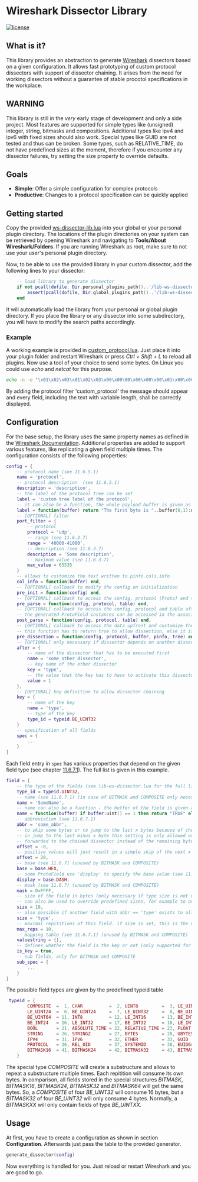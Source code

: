 # Wireshark Dissector Library
[![license](https://img.shields.io/badge/license-MIT-blue.svg)](https://github.com/TumbleOwlee/ws-dissector-lib/blob/master/LICENSE)

## What is it?
This library provides an abstraction to generate [Wireshark](https://wireshark.com/) dissectors based on a given configuration. It allows fast prototyping of custom protocol dissectors with support of dissector chaining. It arises from the need for working dissectors without a guarantee of stable procotol specifications in the workplace.

## WARNING
This library is still in the *very* early stage of development and only a side project. Most features are supported for simple types like (unsigned) integer, string, bitmasks and compositions. Additional types like ipv4 and ipv6 with fixed sizes should also work. Special types like GUID are not tested and thus can be broken. Some types, such as RELATIVE_TIME, do not have predefined sizes at the moment, therefore if you encounter any dissector failures, try setting the size property to override defaults.

## Goals
* **Simple**: Offer a simple configuration for complex protocols
* **Productive**: Changes to a protocol specification can be quickly applied

## Getting started
Copy the provided [ws-dissector-lib.lua](https://github.com/TumbleOwlee/ws-dissector-lib/blob/master/lib-ws-dissector.lua) into your global or your personal plugin directory. The locations of the plugin directories on your system can be retrieved by opening Wireshark and navigating to **Tools/About Wireshark/Folders**. If you are running Wireshark as root, make sure to not use your user's personal plugin directory.

Now, to be able to use the provided library in your custom dissector, add the following lines to your dissector:
```lua
    -- load library to generate dissector
    if not pcall(dofile, Dir.personal_plugins_path()..'/lib-ws-dissector.lua') then
        assert(pcall(dofile, Dir.global_plugins_path()..'/lib-ws-dissector.lua'), "Could not load lib-ws-dissector.lua!")
    end
```
It will automatically load the library from your personal or global plugin directory. If you place the library or any dissector into some subdirectory, you will have to modify the search paths accordingly.

### Example
A working example is provided in [custom_protocol.lua](https://github.com/TumbleOwlee/ws-dissector-lib/blob/master/example/custom_protocol.lua). Just place it into your plugin folder and restart Wireshark or press *Ctrl + Shift + L* to reload all plugins. Now use a tool of your choice to send some bytes. On Linux you could use *echo* and *netcat* for this purpose.
```bash
echo -n -e "\x01\x02\x03\x01\x02\x03\x00\x00\00\x00\x00\x00\x01\x00\x0CHello World!" | netcat -u -p 40400 <IP> 40100
```
By adding the protocol filter 'custom_protocol' the message should appear and every field, including the text with variable length, shall be correctly displayed.

## Configuration
For the base setup, the library uses the same property names as defined in the [Wireshark Documentation](https://www.wireshark.org/docs/wsdg_html_chunked/index.html). Additional properties are added to support various features, like replicating a given field multiple times. The configuration consists of the following properties:
```lua
config = {
    -- protocol name (see 11.6.5.1) 
    name = 'protocol',
    -- protocol description  (see 11.6.5.1)
    description = 'description',
    -- the label of the protocol tree can be set
    label = 'custom tree label of the protocol',
    -- it can also be a function, the whole payload buffer is given as input
    label = function(buffer) return "The first byte is "..buffer(0,1):uint() end,
    -- [OPTIONAL] filter 
    port_filter = {
        -- protocol 
        protocol = 'udp',
        -- range (see 11.6.3.7)
        range = '40000-41000',
        -- description (see 11.6.3.7)
        description = 'Some description',
        -- maximum value (see 11.6.3.7)
        max_value = 65535
    }
    -- allows to customize the text written to pinfo.cols.info
    col_info = function(buffer) end,
    -- [OPTIONAL] callback to modify the config on initialization 
    pre_init = function(config) end,
    -- [OPTIONAL] callback to access the config, protocol (Proto) and table (DissectorTable)
    pre_parse = function(config, protocol, table) end,
    -- [OPTIONAL] callback to access the config, protocol and table after creation of all ProtoFields
    -- the generated ProtoField instances can be accessed in the associated item in the table 'proto_fields'
    post_parse = function(config, protocol, table) end,
    -- [OPTIONAL] callback to access the data upfront and customize the choice to drop it or not
    -- this function has to return true to allow dissection, else it is dropped
    pre_dissection = function(config, protocol, buffer, pinfo, tree) end,
    -- [OPTIONAL] only necessary if dissector depends on another dissector
    after = {
        -- name of the dissector that has to be executed first
        name = 'some_other_dissector',
        -- key name of the other dissector
        key = 'type',
        -- the value that the key has to have to activate this dissector
        value = 1
    },
    -- [OPTIONAL] key definition to allow dissector chaining
    key = {
        -- name of the key
        name = 'type',
        -- type of the key
        type_id = typeid.BE_UINT32
    }
    -- specification of all fields
    spec = {
        ...
    }
}
```
Each field entry in `spec` has various properties that depend on the given field type (see chapter [11.6.7.1](https://www.wireshark.org/docs/wsdg_html_chunked/lua_module_Proto.html#lua_class_ProtoField)). The full list is given in this example.
```lua
field = {
    -- the type of the fields (see lib-ws-dissector.lua for the full list)
    type_id = typeid.UINT32,
    -- name (see 11.6.7.1) (in case of BITMASK and COMPOSITE only necessary if subtree shall be created)
    name = 'SomeName',
    -- name can also be a function - the buffer of the field is given as input
    name = function(buffer) if buffer:uint() == 1 then return "TRUE" else "FALSE" end,
    -- abbreviation (see 11.6.7.1)
    abbr = 'some_abbr',
    -- to skip some bytes or to jump to the last x bytes because of checksum negative values will result 
    -- in jump to the last minus x byte this setting is only allowed once - the skipped bytes will be 
    -- forwarded to the chained dissector instead of the remaining bytes
    offset = -8,
    -- positive values will just result in a simple skip of the next x bytes
    offset = 20,
    -- base (see 11.6.7) (unused by BITMASK and COMPOSITE)
    base = base.HEX,
    -- some ProtoField use 'display' to specify the base value (see 11.6.7) 
    display = base.DASH,
    -- mask (see 11.6.7) (unused by BITMASK and COMPOSITE)
    mask = 0xFFFF,
    -- size of the field in bytes (only necessary if type size is not defined (ex. strings))
    -- can also be used to override predefined sizes, for example to only read 5 bytes instead of 8 for UINT64
    size = 10,
    -- also possible if another field with abbr == 'type' exists to allow dynamic size on dissection
    size = 'type',
    -- maximal repititions of this field. if size is set, this is the upper bound
    max_reps = 10,
    -- mapping table (see 11.6.7.1) (unused by BITMASK and COMPOSITE)
    valuestring = {},
    -- defines whether the field is the key or not (only supported for integer and string types)
    is_key = true,
    -- sub fields, only for BITMASK and COMPOSITE
    sub_spec = {
        ...
    }
}
```
The possible field types are given by the predefined typeid table
```lua
 typeid = {
        COMPOSITE  =  1, CHAR          =  2, UINT8         =  3, LE_UINT16 =  4, BE_UINT16 =  5, 
        LE_UINT24  =  6, BE_UINT24     =  7, LE_UINT32     =  8, BE_UINT32 =  9, LE_UINT64 = 10, 
        BE_UINT64  = 11, INT8          = 12, LE_INT16      = 13, BE_INT16  = 14, LE_INT24  = 15,
        BE_INT24   = 16, LE_INT32      = 17, BE_INT32      = 18, LE_INT64  = 19, BE_INT64  = 20,
        BOOL       = 21, ABSOLUTE_TIME = 22, RELATIVE_TIME = 23, FLOAT     = 24, DOUBLE    = 25,
        STRING     = 26, STRINGZ       = 27, BYTES         = 28, UBYTES    = 29, NONE      = 30,
        IPV4       = 31, IPV6          = 32, ETHER         = 33, GUID      = 34, OID       = 35,
        PROTOCOL   = 36, REL_OID       = 37, SYSTEMID      = 38, EUID64    = 39, BITMASK   = 40,
        BITMASK16  = 41, BITMASK24     = 42, BITMASK32     = 43, BITMASK64 = 44,
    }
```
The special type *COMPOSITE* will create a substructure and allows to repeat a substructure multiple times. Each repitition will consume its own bytes. In comparison, all fields stored in the special structures *BITMASK*, *BITMASK16*, *BITMASK24*, *BITMASK32* and *BITMASK64* will get the same bytes. So, a *COMPOSITE* of four *BE_UINT32* will consume 16 bytes, but a *BITMASK32* of four *BE_UINT32* will only consume 4 bytes. Normally, a *BITMASKXX* will only contain fields of type *BE_UINTXX*.

## Usage
At first, you have to create a configuration as shown in section **Configuration**. Afterwards just pass the table to the provided generator. 
```lua
generate_dissector(config)
```
Now everything is handled for you. Just reload or restart Wireshark and you are good to go.
